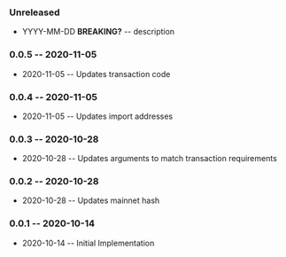 ### Unreleased

- YYYY-MM-DD **BREAKING?** -- description

### 0.0.5 -- 2020-11-05

- 2020-11-05 -- Updates transaction code

### 0.0.4 -- 2020-11-05

- 2020-11-05 -- Updates import addresses

### 0.0.3 -- 2020-10-28

- 2020-10-28 -- Updates arguments to match transaction requirements

### 0.0.2 -- 2020-10-28

- 2020-10-28 -- Updates mainnet hash

### 0.0.1 -- 2020-10-14

- 2020-10-14 -- Initial Implementation